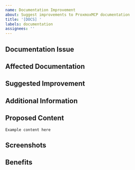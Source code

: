 ```yaml
---
name: Documentation Improvement
about: Suggest improvements to ProxmoxMCP documentation
title: '[DOCS] '
labels: documentation
assignees: ''
---
```


## Documentation Issue
<!-- Describe what's missing, unclear, or incorrect in the current documentation -->

## Affected Documentation
<!-- Which documentation is affected? (README, installation guide, API docs, etc.) -->

## Suggested Improvement
<!-- Describe your suggested changes or additions to the documentation -->

## Additional Information
<!-- Any additional context or information that might be helpful -->

## Proposed Content
<!-- If you have specific text or examples to suggest, include them here -->
```
Example content here
```

## Screenshots
<!-- If applicable, add screenshots to help explain the documentation issue -->

## Benefits
<!-- How will this documentation improvement help users? -->
